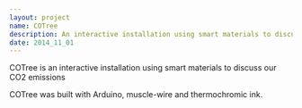 ```yaml
---
layout: project
name: COTree
description: An interactive installation using smart materials to discuss our CO2 emissions
date: 2014_11_01
---
```


COTree is an interactive installation using smart materials to discuss our CO2 emissions

COTree was built with Arduino, muscle-wire and thermochromic ink.
